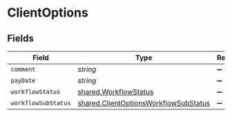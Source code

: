 # ClientOptions


## Fields

| Field                                                                                                 | Type                                                                                                  | Required                                                                                              | Description                                                                                           |
| ----------------------------------------------------------------------------------------------------- | ----------------------------------------------------------------------------------------------------- | ----------------------------------------------------------------------------------------------------- | ----------------------------------------------------------------------------------------------------- |
| `comment`                                                                                             | *string*                                                                                              | :heavy_minus_sign:                                                                                    | N/A                                                                                                   |
| `payDate`                                                                                             | *string*                                                                                              | :heavy_minus_sign:                                                                                    | N/A                                                                                                   |
| `workflowStatus`                                                                                      | [shared.WorkflowStatus](../../../sdk/models/shared/workflowstatus.md)                                 | :heavy_minus_sign:                                                                                    | N/A                                                                                                   |
| `workflowSubStatus`                                                                                   | [shared.ClientOptionsWorkflowSubStatus](../../../sdk/models/shared/clientoptionsworkflowsubstatus.md) | :heavy_minus_sign:                                                                                    | N/A                                                                                                   |